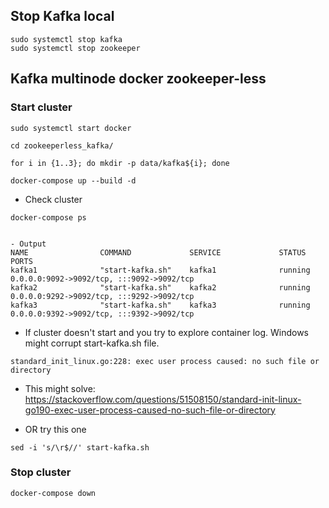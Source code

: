 ## Stop Kafka local


```commandline
sudo systemctl stop kafka
sudo systemctl stop zookeeper
```


## Kafka multinode docker zookeeper-less

### Start cluster
```commandline
sudo systemctl start docker

cd zookeeperless_kafka/

for i in {1..3}; do mkdir -p data/kafka${i}; done

docker-compose up --build -d
```

- Check cluster
```commandline
docker-compose ps


- Output
NAME                COMMAND             SERVICE             STATUS              PORTS
kafka1              "start-kafka.sh"    kafka1              running             0.0.0.0:9092->9092/tcp, :::9092->9092/tcp
kafka2              "start-kafka.sh"    kafka2              running             0.0.0.0:9292->9092/tcp, :::9292->9092/tcp
kafka3              "start-kafka.sh"    kafka3              running             0.0.0.0:9392->9092/tcp, :::9392->9092/tcp
```

- If cluster doesn't start and you try to explore container log. Windows might corrupt start-kafka.sh file.
```commandline
standard_init_linux.go:228: exec user process caused: no such file or directory
```
- This might solve: https://stackoverflow.com/questions/51508150/standard-init-linux-go190-exec-user-process-caused-no-such-file-or-directory

- OR try this one
```commandline
sed -i 's/\r$//' start-kafka.sh
```
### Stop cluster
` docker-compose down `

